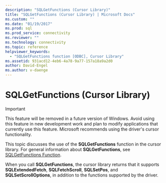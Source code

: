 ```yaml
---
description: "SQLGetFunctions (Cursor Library)"
title: "SQLGetFunctions (Cursor Library) | Microsoft Docs"
ms.custom: ""
ms.date: "01/19/2017"
ms.prod: sql
ms.prod_service: connectivity
ms.reviewer: ""
ms.technology: connectivity
ms.topic: reference
helpviewer_keywords: 
  - "SQLGetFunctions function [ODBC], Cursor Library"
ms.assetid: 931acd12-4eb6-4a78-9a77-157a18a9a2d0
author: David-Engel
ms.author: v-daenge
---
```

# SQLGetFunctions (Cursor Library)
> [!IMPORTANT]  
>  This feature will be removed in a future version of Windows. Avoid using this feature in new development work and plan to modify applications that currently use this feature. Microsoft recommends using the driver's cursor functionality.  
  
 This topic discusses the use of the **SQLGetFunctions** function in the cursor library. For general information about **SQLGetFunctions**, see [SQLGetFunctions Function](../../../odbc/reference/syntax/sqlgetfunctions-function.md).  
  
 When you call **SQLGetFunctions**, the cursor library returns that it supports **SQLExtendedFetch**, **SQLFetchScroll**, **SQLSetPos**, and **SQLSetScrollOptions**, in addition to the functions supported by the driver.
